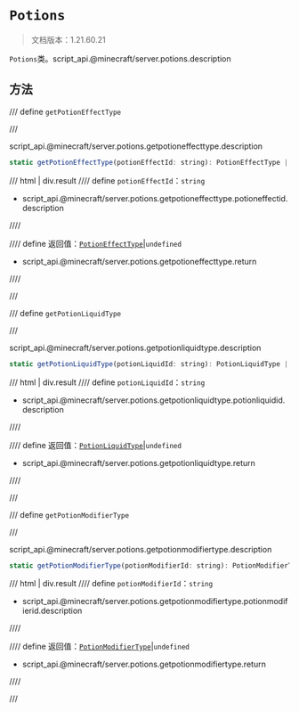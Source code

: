 # `Potions`

> 文档版本：1.21.60.21

`Potions`类。script_api.@minecraft/server.potions.description

## 方法

/// define
`getPotionEffectType`


///

script_api.@minecraft/server.potions.getpotioneffecttype.description

```js
static getPotionEffectType(potionEffectId: string): PotionEffectType | undefined
```

/// html | div.result
//// define
`potionEffectId`：`string`

- script_api.@minecraft/server.potions.getpotioneffecttype.potioneffectid.description


////

//// define
返回值：[`PotionEffectType`](./potioneffecttype.md)|`undefined`

- script_api.@minecraft/server.potions.getpotioneffecttype.return


////

///


/// define
`getPotionLiquidType`


///

script_api.@minecraft/server.potions.getpotionliquidtype.description

```js
static getPotionLiquidType(potionLiquidId: string): PotionLiquidType | undefined
```

/// html | div.result
//// define
`potionLiquidId`：`string`

- script_api.@minecraft/server.potions.getpotionliquidtype.potionliquidid.description


////

//// define
返回值：[`PotionLiquidType`](./potionliquidtype.md)|`undefined`

- script_api.@minecraft/server.potions.getpotionliquidtype.return


////

///


/// define
`getPotionModifierType`


///

script_api.@minecraft/server.potions.getpotionmodifiertype.description

```js
static getPotionModifierType(potionModifierId: string): PotionModifierType | undefined
```

/// html | div.result
//// define
`potionModifierId`：`string`

- script_api.@minecraft/server.potions.getpotionmodifiertype.potionmodifierid.description


////

//// define
返回值：[`PotionModifierType`](./potionmodifiertype.md)|`undefined`

- script_api.@minecraft/server.potions.getpotionmodifiertype.return


////

///

